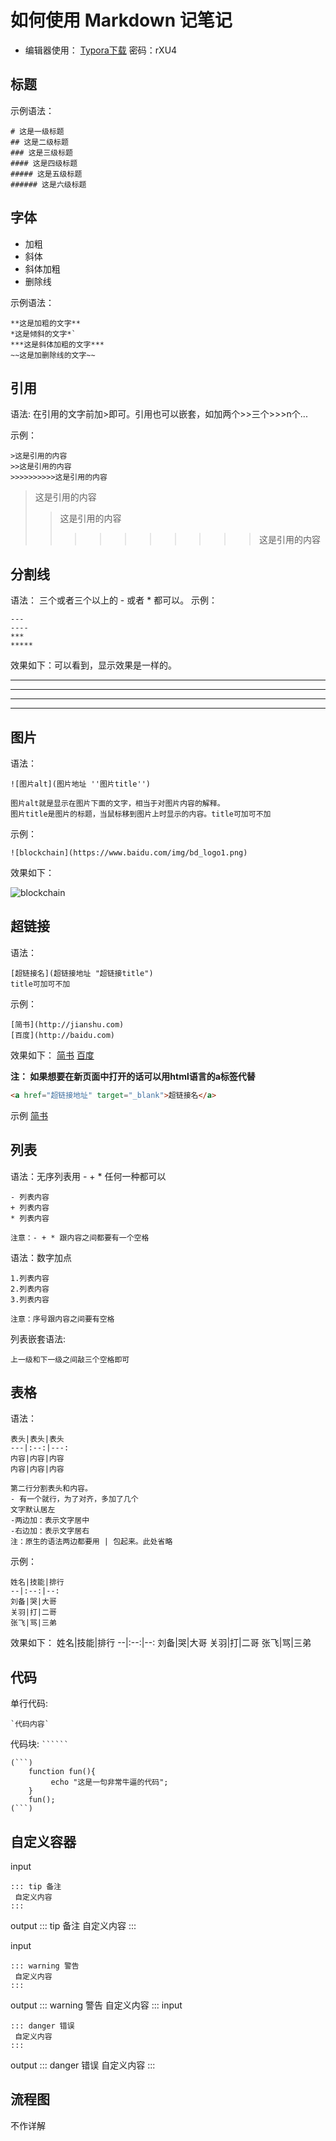 # 如何使用 Markdown 记笔记
- 编辑器使用： [Typora下载](https://share.weiyun.com/5VcB7X2) 密码：rXU4

## 标题
示例语法：

```
# 这是一级标题
## 这是二级标题
### 这是三级标题
#### 这是四级标题
##### 这是五级标题
###### 这是六级标题
```
## 字体
- 加粗
- 斜体
- 斜体加粗
- 删除线

示例语法：  
```
**这是加粗的文字**
*这是倾斜的文字*`
***这是斜体加粗的文字***
~~这是加删除线的文字~~
```

## 引用
语法: 在引用的文字前加>即可。引用也可以嵌套，如加两个>>三个>>>n个...

示例：
```
>这是引用的内容
>>这是引用的内容
>>>>>>>>>>这是引用的内容
```
>这是引用的内容
>>这是引用的内容
>>>>>>>>>>这是引用的内容


## 分割线
语法： 三个或者三个以上的 - 或者 * 都可以。
示例：
```
---
----
***
*****
```
效果如下：可以看到，显示效果是一样的。

---
----
***
*****


## 图片
语法：
```
![图片alt](图片地址 ''图片title'')

图片alt就是显示在图片下面的文字，相当于对图片内容的解释。
图片title是图片的标题，当鼠标移到图片上时显示的内容。title可加可不加
```
示例：
```
![blockchain](https://www.baidu.com/img/bd_logo1.png)
```
效果如下：

![blockchain](https://www.baidu.com/img/bd_logo1.png)

## 超链接
语法：
```
[超链接名](超链接地址 "超链接title")
title可加可不加
```
示例：
```
[简书](http://jianshu.com)
[百度](http://baidu.com)
```
效果如下：
[简书](http://jianshu.com)
[百度](http://baidu.com)

**注： 如果想要在新页面中打开的话可以用html语言的a标签代替**
``` html
<a href="超链接地址" target="_blank">超链接名</a>
```

示例
<a href="https://www.jianshu.com/" target="_blank">简书</a>

## 列表
语法：无序列表用 - + * 任何一种都可以
```
- 列表内容
+ 列表内容
* 列表内容

注意：- + * 跟内容之间都要有一个空格
```
语法：数字加点
```
1.列表内容
2.列表内容
3.列表内容

注意：序号跟内容之间要有空格
```
列表嵌套语法: 
```
上一级和下一级之间敲三个空格即可
```
## 表格
语法：
```
表头|表头|表头
---|:--:|---:
内容|内容|内容
内容|内容|内容

第二行分割表头和内容。
- 有一个就行，为了对齐，多加了几个
文字默认居左
-两边加：表示文字居中
-右边加：表示文字居右
注：原生的语法两边都要用 | 包起来。此处省略
```
示例：
```
姓名|技能|排行
--|:--:|--:
刘备|哭|大哥
关羽|打|二哥
张飞|骂|三弟
```

效果如下：
姓名|技能|排行
--|:--:|--:
刘备|哭|大哥
关羽|打|二哥
张飞|骂|三弟

## 代码
单行代码:
```
`代码内容`
```

代码块: ``` ``````  ```

```
(```)
    function fun(){
         echo "这是一句非常牛逼的代码";
    }
    fun();
(```)
```

## 自定义容器
input
```
::: tip 备注
 自定义内容
:::
```
output
::: tip 备注
 自定义内容
:::

input
```
::: warning 警告
 自定义内容
:::
```
output
::: warning 警告
 自定义内容
:::
input
```
::: danger 错误
 自定义内容
:::
```
output
::: danger 错误
 自定义内容
:::

## 流程图
不作详解